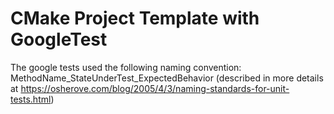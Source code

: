 # CMake Project Template with GoogleTest

The google tests used the following naming convention: MethodName_StateUnderTest_ExpectedBehavior (described in more details at https://osherove.com/blog/2005/4/3/naming-standards-for-unit-tests.html)
